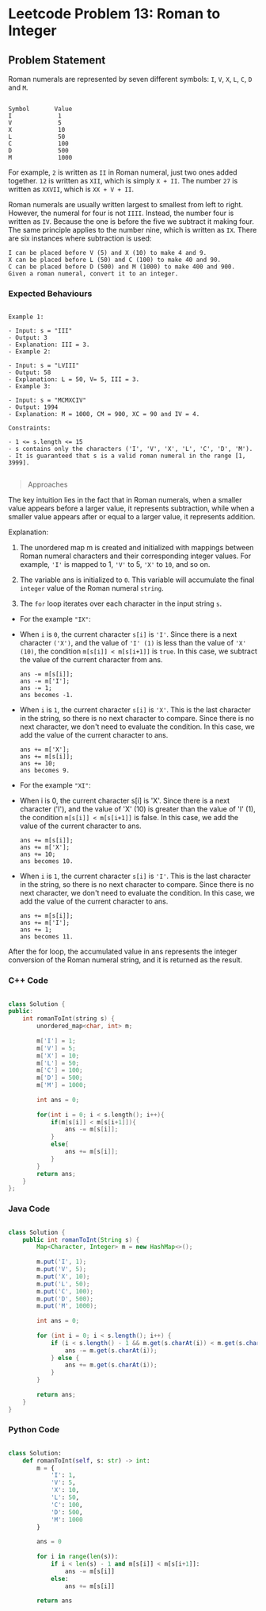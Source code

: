 # Leetcode Problem 13: Roman to Integer

## Problem Statement
Roman numerals are represented by seven different symbols: `I`, `V`, `X`, `L`, `C`, `D` and `M`.

```plaintext

Symbol       Value
I             1
V             5
X             10
L             50
C             100
D             500
M             1000

```

For example, `2` is written as `II` in Roman numeral, just two ones added together. `12` is written as `XII`, which is simply `X + II`. The number `27` is written as `XXVII`, which is `XX + V + II`.

Roman numerals are usually written largest to smallest from left to right. However, the numeral for four is not `IIII`. Instead, the number four is written as `IV`. Because the one is before the five we subtract it making four. The same principle applies to the number nine, which is written as `IX`. There are six instances where subtraction is used:

```plaintext
I can be placed before V (5) and X (10) to make 4 and 9. 
X can be placed before L (50) and C (100) to make 40 and 90. 
C can be placed before D (500) and M (1000) to make 400 and 900.
Given a roman numeral, convert it to an integer.
```

### Expected Behaviours

```plaintext

Example 1:

- Input: s = "III"
- Output: 3
- Explanation: III = 3.
- Example 2:

- Input: s = "LVIII"
- Output: 58
- Explanation: L = 50, V= 5, III = 3.
- Example 3:

- Input: s = "MCMXCIV"
- Output: 1994
- Explanation: M = 1000, CM = 900, XC = 90 and IV = 4.

Constraints:

- 1 <= s.length <= 15
- s contains only the characters ('I', 'V', 'X', 'L', 'C', 'D', 'M').
- It is guaranteed that s is a valid roman numeral in the range [1, 3999].
 
```

> Approaches

The key intuition lies in the fact that in Roman numerals, when a smaller value appears before a larger value, it represents subtraction, while when a smaller value appears after or equal to a larger value, it represents addition.

Explanation:

1. The unordered map m is created and initialized with mappings between Roman numeral characters and their corresponding integer values. For example, `'I'` is mapped to 1, `'V'` to 5, `'X'` to `10`, and so on.

2. The variable ans is initialized to ```0```. This variable will accumulate the final ```integer``` value of the Roman numeral ```string```.

3. The ```for``` loop iterates over each character in the input string ```s```.

- For the example ```"IX"```:

 - When ```i``` is ```0```, the current character ```s[i]``` is ```'I'```. Since there is a next character ```('X')```, and the value of ```'I' (1)``` is less than the value of ```'X' (10)```, the condition ```m[s[i]] < m[s[i+1]]``` is ```true```. In this case, we subtract the value of the current character from ans.

    ```
    ans -= m[s[i]];
    ans -= m['I'];
    ans -= 1;
    ans becomes -1.
    ```

 - When ```i``` is ```1```, the current character ```s[i]``` is ```'X'```. This is the last character in the string, so there is no next character to compare. Since there is no next character, we don't need to evaluate the condition. In this case, we add the value of the current character to ans.

    ```
    ans += m['X'];
    ans += m[s[i]];
    ans += 10;
    ans becomes 9.
    ```

- For the example ```"XI"```:

 - When i is 0, the current character s[i] is 'X'. Since there is a next character ('I'), and the value of 'X' (10) is greater than the value of 'I' (1), the condition ```m[s[i]] < m[s[i+1]]``` is false. In this case, we add the value of the current character to ans.

    ```
    ans += m[s[i]];
    ans += m['X'];
    ans += 10;
    ans becomes 10.
    ```

 - When ```i``` is ```1```, the current character ```s[i]``` is ```'I'```. This is the last character in the string, so there is no next character to compare. Since there is no next character, we don't need to evaluate the condition. In this case, we add the value of the current character to ans.

    ```
    ans += m[s[i]];
    ans += m['I'];
    ans += 1;
    ans becomes 11.
    ```

After the for loop, the accumulated value in ans represents the integer conversion of the Roman numeral string, and it is returned as the result.

### C++ Code

```C++

class Solution {
public:
    int romanToInt(string s) {
        unordered_map<char, int> m;
        
        m['I'] = 1;
        m['V'] = 5;
        m['X'] = 10;
        m['L'] = 50;
        m['C'] = 100;
        m['D'] = 500;
        m['M'] = 1000;
        
        int ans = 0;
        
        for(int i = 0; i < s.length(); i++){
            if(m[s[i]] < m[s[i+1]]){
                ans -= m[s[i]];
            }
            else{
                ans += m[s[i]];
            }
        }
        return ans;
    }
};

```
### Java Code

```java

class Solution {
    public int romanToInt(String s) {
        Map<Character, Integer> m = new HashMap<>();
        
        m.put('I', 1);
        m.put('V', 5);
        m.put('X', 10);
        m.put('L', 50);
        m.put('C', 100);
        m.put('D', 500);
        m.put('M', 1000);
        
        int ans = 0;
        
        for (int i = 0; i < s.length(); i++) {
            if (i < s.length() - 1 && m.get(s.charAt(i)) < m.get(s.charAt(i + 1))) {
                ans -= m.get(s.charAt(i));
            } else {
                ans += m.get(s.charAt(i));
            }
        }
        
        return ans;
    }
}


```
### Python Code

```python

class Solution:
    def romanToInt(self, s: str) -> int:
        m = {
            'I': 1,
            'V': 5,
            'X': 10,
            'L': 50,
            'C': 100,
            'D': 500,
            'M': 1000
        }
        
        ans = 0
        
        for i in range(len(s)):
            if i < len(s) - 1 and m[s[i]] < m[s[i+1]]:
                ans -= m[s[i]]
            else:
                ans += m[s[i]]
        
        return ans

```